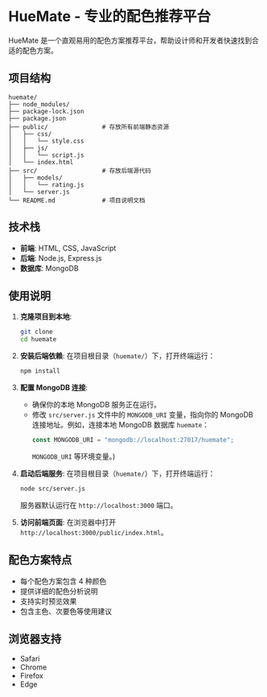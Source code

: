 # HueMate - 专业的配色推荐平台

HueMate 是一个直观易用的配色方案推荐平台，帮助设计师和开发者快速找到合适的配色方案。

## 项目结构

```
huemate/
├── node_modules/         
├── package-lock.json     
├── package.json          
├── public/               # 存放所有前端静态资源
│   ├── css/
│   │   └── style.css     
│   ├── js/
│   │   └── script.js     
│   └── index.html        
├── src/                  # 存放后端源代码
│   ├── models/
│   │   └── rating.js     
│   └── server.js         
└── README.md             # 项目说明文档    
```

## 技术栈

* **前端**:  HTML, CSS, JavaScript
* **后端**:  Node.js, Express.js
* **数据库**:  MongoDB


## 使用说明

1.  **克隆项目到本地**:
    ```bash
    git clone
    cd huemate
    ```
2.  **安装后端依赖**:
    在项目根目录（`huemate/`）下，打开终端运行：
    
    ```bash
    npm install
    ```
3.  **配置 MongoDB 连接**:
    
    * 确保你的本地 MongoDB 服务正在运行。
    * 修改 `src/server.js` 文件中的 `MONGODB_URI` 变量，指向你的 MongoDB 连接地址。例如，连接本地 MongoDB 数据库 `huemate`：
        ```javascript
        const MONGODB_URI = "mongodb://localhost:27017/huemate";
        ```
        `MONGODB_URI` 等环境变量。)
4.  **启动后端服务**:
    在项目根目录（`huemate/`）下，打开终端运行：
    
    ```bash
    node src/server.js
    ```
    服务器默认运行在 `http://localhost:3000` 端口。
5.  **访问前端页面**:
    在浏览器中打开 `http://localhost:3000/public/index.html`。

## 配色方案特点

- 每个配色方案包含 4 种颜色
- 提供详细的配色分析说明
- 支持实时预览效果
- 包含主色、次要色等使用建议

## 浏览器支持

- Safari
- Chrome
- Firefox
- Edge